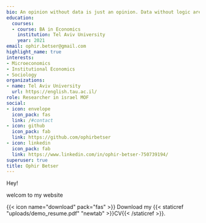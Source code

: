 ```yaml
---
bio: An opinion without data is just an opinion. Data without logic are just numbers.
education:
  courses:
  - course: BA in Economics
    institution: Tel Aviv University
    year: 2021
email: ophir.betser@gmail.com
highlight_name: true
interests:
- Microeconomics
- Institutional Economics
- Sociology
organizations:
- name: Tel Aviv University
  url: https://english.tau.ac.il/
role: Researcher in israel MOF
social:
- icon: envelope
  icon_pack: fas
  link: /#contact
- icon: github
  icon_pack: fab
  link: https://github.com/ophirbetser
- icon: linkedin
  icon_pack: fab
  link: https://www.linkedin.com/in/ophir-betser-750739194/
superuser: true
title: Ophir Betser
---
```


Hey!

welcom to my website  

{{< icon name="download" pack="fas" >}} Download my {{< staticref "uploads/demo_resume.pdf" "newtab" >}}CV{{< /staticref >}}.
